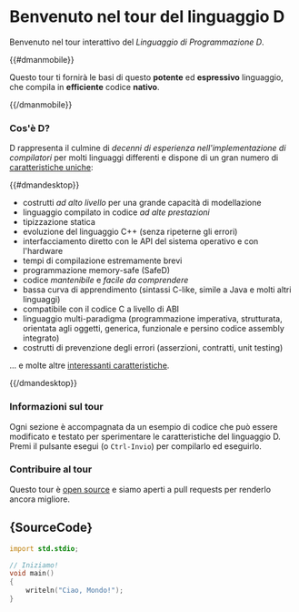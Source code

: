 # Benvenuto nel tour del linguaggio D

Benvenuto nel tour interattivo del *Linguaggio di Programmazione D*.

{{#dmanmobile}}

Questo tour ti fornirà le basi di questo  __potente__ ed __espressivo__
linguaggio, che compila in __efficiente__ codice __nativo__.

{{/dmanmobile}}

### Cos'è D?

D rappresenta il culmine di  _decenni di esperienza nell'implementazione di compilatori_
per molti linguaggi differenti e dispone di un gran numero di
[caratteristiche uniche](http://dlang.org/overview.html):

{{#dmandesktop}}

- costrutti _ad alto livello_ per una grande capacità di modellazione
- linguaggio compilato in codice _ad alte prestazioni_
- tipizzazione statica
- evoluzione del linguaggio C++ (senza ripeterne gli errori)
- interfacciamento diretto con le API del sistema operativo e con l'hardware
- tempi di compilazione estremamente brevi
- programmazione memory-safe (SafeD)
- codice _mantenibile_ e _facile da comprendere_
- bassa curva di apprendimento (sintassi C-like, simile a Java e molti altri linguaggi)
- compatibile con il codice C a livello di ABI
- linguaggio multi-paradigma (programmazione imperativa, strutturata, orientata agli oggetti, generica, funzionale e persino codice assembly integrato)
- costrutti di prevenzione degli errori (asserzioni, contratti, unit testing)

... e molte altre [interessanti caratteristiche](http://dlang.org/overview.html).

{{/dmandesktop}}

### Informazioni sul tour

Ogni sezione è accompagnata da un esempio di codice che può essere modificato e testato
per sperimentare le caratteristiche del linguaggio D.
Premi il pulsante esegui (o `Ctrl-Invio`) per compilarlo ed eseguirlo.

### Contribuire al tour

Questo tour è [open source](https://github.com/stonemaster/dlang-tour)
e siamo aperti a pull requests per renderlo ancora migliore.

## {SourceCode}

```d
import std.stdio;

// Iniziamo!
void main()
{
    writeln("Ciao, Mondo!");
}
```
